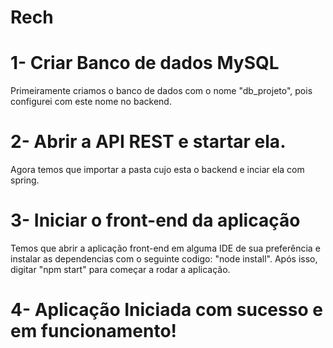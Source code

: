 # Rech

# 1- Criar Banco de dados MySQL
Primeiramente criamos o banco de dados com o nome "db_projeto", pois configurei com este nome no backend.

# 2- Abrir a API REST e startar ela.
Agora temos que importar a pasta cujo esta o backend e inciar ela com spring.

# 3- Iniciar o front-end da aplicação
Temos que abrir a aplicação front-end em alguma IDE de sua preferência e instalar as dependencias com o seguinte codigo: "node install".
Após isso, digitar "npm start" para começar a rodar a aplicação.

# 4- Aplicação Iniciada com sucesso e em funcionamento!

